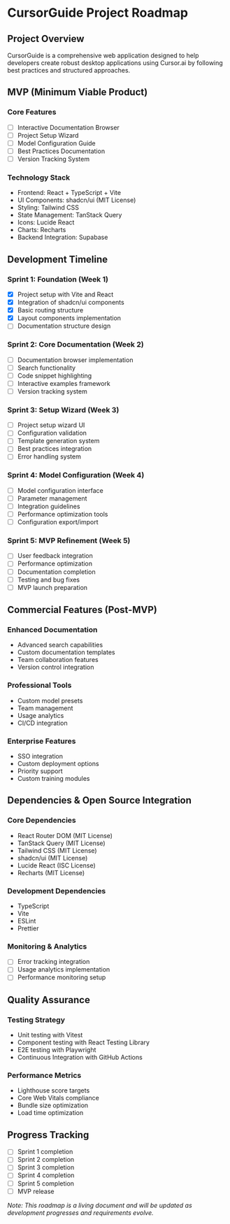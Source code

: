 # CursorGuide Project Roadmap

## Project Overview
CursorGuide is a comprehensive web application designed to help developers create robust desktop applications using Cursor.ai by following best practices and structured approaches.

## MVP (Minimum Viable Product)

### Core Features
- [ ] Interactive Documentation Browser
- [ ] Project Setup Wizard
- [ ] Model Configuration Guide
- [ ] Best Practices Documentation
- [ ] Version Tracking System

### Technology Stack
- Frontend: React + TypeScript + Vite
- UI Components: shadcn/ui (MIT License)
- Styling: Tailwind CSS
- State Management: TanStack Query
- Icons: Lucide React
- Charts: Recharts
- Backend Integration: Supabase

## Development Timeline

### Sprint 1: Foundation (Week 1)
- [x] Project setup with Vite and React
- [x] Integration of shadcn/ui components
- [x] Basic routing structure
- [x] Layout components implementation
- [ ] Documentation structure design

### Sprint 2: Core Documentation (Week 2)
- [ ] Documentation browser implementation
- [ ] Search functionality
- [ ] Code snippet highlighting
- [ ] Interactive examples framework
- [ ] Version tracking system

### Sprint 3: Setup Wizard (Week 3)
- [ ] Project setup wizard UI
- [ ] Configuration validation
- [ ] Template generation system
- [ ] Best practices integration
- [ ] Error handling system

### Sprint 4: Model Configuration (Week 4)
- [ ] Model configuration interface
- [ ] Parameter management
- [ ] Integration guidelines
- [ ] Performance optimization tools
- [ ] Configuration export/import

### Sprint 5: MVP Refinement (Week 5)
- [ ] User feedback integration
- [ ] Performance optimization
- [ ] Documentation completion
- [ ] Testing and bug fixes
- [ ] MVP launch preparation

## Commercial Features (Post-MVP)

### Enhanced Documentation
- Advanced search capabilities
- Custom documentation templates
- Team collaboration features
- Version control integration

### Professional Tools
- Custom model presets
- Team management
- Usage analytics
- CI/CD integration

### Enterprise Features
- SSO integration
- Custom deployment options
- Priority support
- Custom training modules

## Dependencies & Open Source Integration

### Core Dependencies
- React Router DOM (MIT License)
- TanStack Query (MIT License)
- Tailwind CSS (MIT License)
- shadcn/ui (MIT License)
- Lucide React (ISC License)
- Recharts (MIT License)

### Development Dependencies
- TypeScript
- Vite
- ESLint
- Prettier

### Monitoring & Analytics
- [ ] Error tracking integration
- [ ] Usage analytics implementation
- [ ] Performance monitoring setup

## Quality Assurance

### Testing Strategy
- Unit testing with Vitest
- Component testing with React Testing Library
- E2E testing with Playwright
- Continuous Integration with GitHub Actions

### Performance Metrics
- Lighthouse score targets
- Core Web Vitals compliance
- Bundle size optimization
- Load time optimization

## Progress Tracking
- [ ] Sprint 1 completion
- [ ] Sprint 2 completion
- [ ] Sprint 3 completion
- [ ] Sprint 4 completion
- [ ] Sprint 5 completion
- [ ] MVP release

_Note: This roadmap is a living document and will be updated as development progresses and requirements evolve._